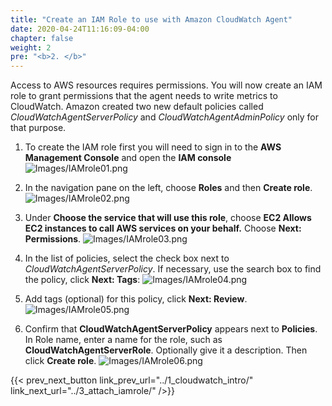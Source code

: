```yaml
---
title: "Create an IAM Role to use with Amazon CloudWatch Agent"
date: 2020-04-24T11:16:09-04:00
chapter: false
weight: 2
pre: "<b>2. </b>"
---
```


Access to AWS resources requires permissions. You will now create an IAM role to grant permissions that the agent needs to write metrics to CloudWatch. Amazon created two new default policies called *CloudWatchAgentServerPolicy* and *CloudWatchAgentAdminPolicy* only for that purpose.

1. To create the IAM role first you will need to sign in to the **AWS Management Console** and open the **IAM console**
![Images/IAMrole01.png](/Cost/200_AWS_Resource_Optimization/Images/IAMrole01.png?classes=lab_picture_small)

2. In the navigation pane on the left, choose **Roles** and then **Create role**.
![Images/IAMrole02.png](/Cost/200_AWS_Resource_Optimization/Images/IAMrole02.png?classes=lab_picture_small)

3. Under **Choose the service that will use this role**, choose **EC2 Allows EC2 instances to call AWS services on your behalf.** Choose **Next: Permissions**.
![Images/IAMrole03.png](/Cost/200_AWS_Resource_Optimization/Images/IAMrole03.png?classes=lab_picture_small)

4. In the list of policies, select the check box next to *CloudWatchAgentServerPolicy*. If necessary, use the search box to find the policy, click **Next: Tags**:
![Images/IAMrole04.png](/Cost/200_AWS_Resource_Optimization/Images/IAMrole04.png?classes=lab_picture_small)

5. Add tags (optional) for this policy, click **Next: Review**.
![Images/IAMrole05.png](/Cost/200_AWS_Resource_Optimization/Images/IAMrole05.png?classes=lab_picture_small)

6. Confirm that **CloudWatchAgentServerPolicy** appears next to **Policies**. In Role name, enter a name for the role, such as **CloudWatchAgentServerRole**. Optionally give it a description. Then click **Create role**.
![Images/IAMrole06.png](/Cost/200_AWS_Resource_Optimization/Images/IAMrole06.png?classes=lab_picture_small)


{{< prev_next_button link_prev_url="../1_cloudwatch_intro/" link_next_url="../3_attach_iamrole/" />}}
